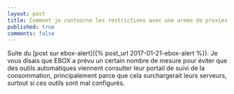 ```yaml
---
layout: post
title: Comment je contourne les restrictions avec une armée de proxies
published: true
comments: false
---
```


Suite du [post sur ebox-alert]({% post_url 2017-01-21-ebox-alert %}). Je vous disais que EBOX a prévu un certain nombre de mesure pour éviter que des outils automatiques viennent consulter leur portail de suivi de la consommation, principalement parce que cela surchargerait leurs serveurs, surtout si ces outils sont mal configurés.




[ebox-alert]: http://www.ebox-alert.ca "ebox-alert.ca"